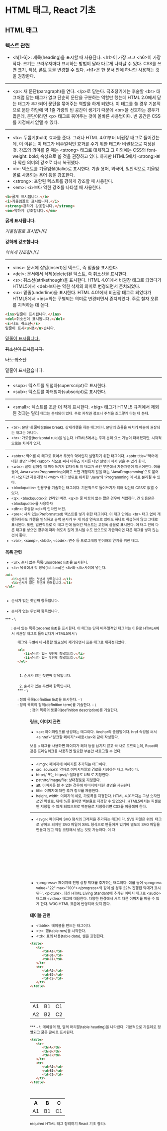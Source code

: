 # HTML 태그, React 기초


## HTML 태그

### 텍스트 관련

- <h[1-6]>: 제목(heading)을 표시할 때 사용된다. \<h1>이 가장 크고 \<h6>이 가장 작다. 크기는 브라우저마다 표시하는 방법이 달라 다르게 나타날 수 있다. CSS를 쓰면 크기, 색상, 폰트 등을 변경할 수 있다. \<h1>은 한 문서 안에 하나만 사용하는 것을 권장한다.
***
- \<p>: 새 문단(paragraph)을 연다. \</p>로 닫는다. 극초창기에는 후술할 \<br> 태그처럼 닫는 태그가 없고 단순히 문단을 구분하는 역할만 했는데 HTML 2.0에서 닫는 태그가 추가되어 문단을 묶어주는 역할을 하게 되었다. 이 태그를 쓸 경우 기본적으로 문단 하단에 약 1줄 가량의 빈 공간이 생기기 때문에 \<br>을 선호하는 경우가 많은데, 문단이라면 \<p> 태그로 묶어주는 것이 올바른 사용법이다. 빈 공간은 CSS를 지정해서 없앨 수 있다.
***
- \<b>: 두껍게(bold) 효과를 준다. 그러나 HTML 4.01부터 비권장 태그로 들어갔는데, 이 이유는 이 태그가 비주얼적인 효과를 주기 위한 태그라 비권장으로 지정된 것. 강조의 의미를 줄 때는 \<strong> 태그로 대체하고 그 이외에는 CSS의 font-weight: bold; 속성으로 쓸 것을 권장하고 있다. 하지만 HTML5에서 \<strong>보다 약한 의미의 강조로 다시 복귀했다.
- \<i>: 텍스트를 기울임꼴(italic)로 표시한다. 기술 용어, 외국어, 일반적으로 기울임꼴로 사용되는 용어 등을 강조한다.
- \<strong>: 포함된 텍스트를 강하게 강조할 때 사용한다.
- \<em>: \<i>보다 약한 강조를 나타낼 때 사용한다.

```HTML
<b>굵게 표시됩니다.</b>
<i>기울임꼴로 표시됩니다.</i>
<strong>강하게 강조합니다.</strong>
<em>약하게 강조합니다.</em>
```

<b>굵게 표시됩니다.</b>

<i>기울임꼴로 표시됩니다.</i>

<strong>강하게 강조합니다.</strong>

<em>약하게 강조합니다.</em>
***
- \<ins>: 문서에 삽입(insert)된 텍스트, 즉 밑줄을 표시한다.
- \<del>: 문서에서 삭제(delete)된 텍스트, 즉 취소선을 표시한다.
- \<s>: 취소선(strikethough)을 표시한다. HTML 4.01에서 비권장 태그로 되었다가 HTML5에서 \<del>보다는 약한 삭제의 의미로 변경되면서 존치되었다.
- \<u>: 밑줄(underline)을 표시한다. HTML 4.01에서 비권장 태그로 되었다가 HTML5에서 \<ins>와는 구별되는 의미로 변경되면서 존치되었다. 주로 철자 오류를 지적하는 데 쓴다.

```HTML
<ins>밑줄이 표시됩니다.</ins>
<del>취소선이 표시됩니다.</del>
<s>나도 취소선</s>
밑줄이 표시<u>됐</u>습니다.
```

<ins>밑줄이 표시됩니다.</ins>

<del>취소선이 표시됩니다.</del>

<s>나도 취소선</s>

밑줄이 표시<u>됐</u>습니다.
***
- \<sup>: 텍스트를 위첨자(superscript)로 표시한다.
- \<sub>: 텍스트를 아래첨자(subscript)로 표시한다.
***
- \<small>: 텍스트를 조금 더 작게 표시한다. \<big> 태그가 HTML5 규격에서 제외된 것과는 달리 <small> 태그는 존치되어 있다. 주로 저작권 정보나 주석을 조그맣게 다는 데 쓴다.
***
- \<br>: 문단 내 줄바꿈(line break). 강제개행을 하는 태그이다. 문단의 흐름을 해치기 때문에 권장되는 태그는 아니다.
- \<hr>: 가로줄(horizontal rule)을 넣는다. HTML5에서는 주제 분리 요소 기능이 더해졌지만, 시각적으로는 차이가 없다.
***
- \<abbr>: 약어를 이 태그로 묶어서 무엇의 약어인지 설명하기 위한 태그이다. \<abbr title="약어에 대한 설명">약어\</abbr> 식으로 써서 마우스 커서를 대면 설명이 떠서 읽을 수 있게 한다.
- \<wbr>: 글이 길어질 때 띄어쓰기가 없더라도 이 태그가 쓰인 부분에서 자동개행이 이루어진다. 예를 들어, Java\<wbr>Programming이라고 쓰면 개행되지 않을 때는 'JavaProgramming'으로 붙어서 나오지만 자동개행시 \<wbr> 태그 앞뒤로 위치한 'Java'와 'Programming'이 서로 분리될 수 있다.
- \<blockquote>: 인용구를 기술하는 태그이다. 기본적으로 들여쓰기가 되어 있는데 CSS로 없앨 수 있다.
- \<q>: \<blockquote>의 인라인 버전. \<q>는 줄 바꿈이 없는 짧은 경우에 적합하다. 긴 인용문은 \<blockquote>를 사용하자
- \<dfn>: 후술할 \<dl>의 인라인 버전.
- \<pre>: 서식 있는(Preformatted) 텍스트를 넣기 위한 태그이다. 이 태그 안에는 \<br> 태그 없이 개행하더라도 개행을 인식하고 공백 문자가 두 개 이상 연속으로 있어도 하나로 취급하지 않고 그대로 표시된다. 또한, 일반적으로 이 태그 안에 들어간 텍스트는 고정폭 글꼴로 표시된다. 이 태그 안에 다른 태그를 넣으면 경우에 따라 의도치 않게 표시될 수도 있으므로 가급적이면 다른 태그를 넣지 않는 것이 좋다.
- \<var>, \<samp>, \<kbd>, \<code>: 변수 등 프로그래밍 언어와의 연계를 위한 태그.

### 목록 관련

- \<ul>: 순서 없는 목록(unordered list)을 표시한다.
- \<li>: 목록에서 각 항목(list item)은 \<li>와 \</li>사이에 넣는다.

```HTML
<ul>
　　<li>순서가 없는 첫번째 항목입니다.</li>
　　<li>순서가 없는 두번째 항목입니다.</li>
</ul>
```

<ul>
　　<li>순서가 없는 첫번째 항목입니다.</li>
　　<li>순서가 없는 두번째 항목입니다.</li>
</ul>
***
- \<ol>: 순서 있는 목록(ordered list)을 표시한다. 이 태그는 단지 비주얼적인 태그라는 이유로 HTML4에서 비권장 태그로 들어갔다가 HTML5에서 \<ul> 태그와 구별해서 사용할 필요성이 제기되면서 표준 태그로 재지정되었다.

```HTML
<ol>
　　<li>순서가 있는 첫번째 항목입니다.</li>
　　<li>순서가 있는 두번째 항목입니다.</li>
</ol>
```
<ol>
　　<li>순서가 있는 첫번째 항목입니다.</li>
　　<li>순서가 있는 두번째 항목입니다.</li>
</ol>
***
- \<dl>: 정의 목록(definition list)을 표시한다.
- \<dt>: 정의 목록의 정의(definition term)를 기술한다.
- \<dd>: 정의 목록의 뜻풀이(definition description)를 기술한다. 

### 링크, 이미지 관련

- \<a>: 하이퍼링크를 생성하는 태그이다. Anchor의 줄임말이다. href 속성을 써서 \<a href="링크할 페이지">내용\</a>와 같이 작성한다.

보통 a 태그를 사용하면 페이지가 헤더 등을 남기지 않고 싹 새로 로드되는데, React와 같은 프레임워크를 사용하면 필요한 부분만 새로고칠 수 있다.
***
- \<img>: 페이지에 이미지를 추가하는 태그이다.
 - src: source의 약자로 이미지파일의 경로를 지정하는 태그 속성이다.
  - http:// 또는 https://: 절대경로 URL로 지정한다.
  - path/to/image/file: 상대경로로 지정한다.
 - alt: 이미지를 볼 수 없는 경우에 이미지에 대한 설명을 제공한다.
 - title: 이미지에 대한 추가 정보를 제공한다.
 - height, width: 이미지의 세로, 가로폭을 지정한다. HTML 4.01까지는 그냥 숫자만 쓰면 픽셀로, 뒤에 %를 붙이면 백분율로 지정할 수 있었으나, HTML5에서는 픽셀로만 지정할 수 있게 되었으므로 백분율로 지정하려면 CSS를 이용해야 한다.
***
- \<svg>: 페이지에 SVG 형식의 그래픽을 추가하는 태그이다. SVG 파일은 위의 <img> 태그로 넣어도 되지만 SVG 파일이 XML 형식으로 만들어져 있기에 별도의 SVG 파일을 만들지 않고 직접 코딩해서 넣는 것도 가능하다. 이 때 <svg> 태그를 사용한다.
- \<progress>: 페이지에 진행 상황 막대를 추가하는 태그이다. 예를 들어 \<progress value="22" max="100">\</progress>와 같이 쓸 경우 22% 진행된 막대가 표시된다.
\<picture>: 최신 HTML Living Standard에 추가된 이미지 태그로 \<audio> 태그와 \<video> 태그에 대응한다. 다양한 환경에서 서로 다른 이미지를 띄울 수 있게 한다. W3C HTML 표준에 반영되어 있지 않다.

### 테이블 관련

- \<table>: 테이블을 만드는 태그이다.
- \<tr>: 행(table row)을 시작한다.
- \<td>: 표의 내용(table data), 셀을 표현한다.

```HTML
<table>
　　<tr>
　　　　<td>A1</td>
　　　　<td>B1</td>
　　　　<td>C1</td>
　　</tr>
　　<tr>
　　　　<td>A2</td>
　　　　<td>B2</td>
　　　　<td>C2</td>
　　</tr>
</table>
```

<table>
　　<tr>
　　　　<td>A1</td>
　　　　<td>B1</td>
　　　　<td>C1</td>
　　</tr>
　　<tr>
　　　　<td>A2</td>
　　　　<td>B2</td>
　　　　<td>C2</td>
　　</tr>
</table>
***
- \<th>: 테이블의 행, 열의 머리말(table heading)을 나타낸다. 기본적으로 가운데로 정렬되고 굵은 글씨로 표시된다.

```HTML
<table>
　　<tr>
　　　　<th>A</th>
　　　　<th>B</th>
　　　　<th>C</th>
　　</tr>
　　<tr>
　　　　<td>A1</td>
　　　　<td>B1</td>
　　　　<td>C1</td>
　　</tr>
</table>
```

<table>
　　<tr>
　　　　<th>A</th>
　　　　<th>B</th>
　　　　<th>C</th>
　　</tr>
　　<tr>
　　　　<td>A1</td>
　　　　<td>B1</td>
　　　　<td>C1</td>
　　</tr>
</table>
















required
HTML 태그 정리하기
React 기초 정리s
